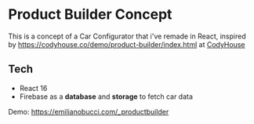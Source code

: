 # Product Builder Concept 

This is a concept of a Car Configurator that i've remade in React, inspired by https://codyhouse.co/demo/product-builder/index.html at [CodyHouse](https://codyhouse.co/)

## Tech
* React 16
* Firebase as a **database** and **storage** to fetch car data

Demo: https://emilianobucci.com/_productbuilder
